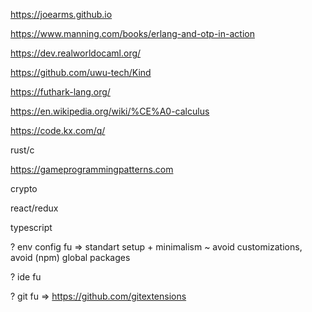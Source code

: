
https://joearms.github.io

https://www.manning.com/books/erlang-and-otp-in-action

https://dev.realworldocaml.org/

https://github.com/uwu-tech/Kind

https://futhark-lang.org/

https://en.wikipedia.org/wiki/%CE%A0-calculus

https://code.kx.com/q/

rust/c

https://gameprogrammingpatterns.com

crypto

react/redux

typescript

? env config fu => standart setup + minimalism ~ avoid customizations, avoid (npm) global packages

? ide fu

? git fu => https://github.com/gitextensions 
